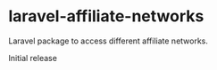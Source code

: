 # laravel-affiliate-networks
Laravel package to access different affiliate networks.


Initial release
